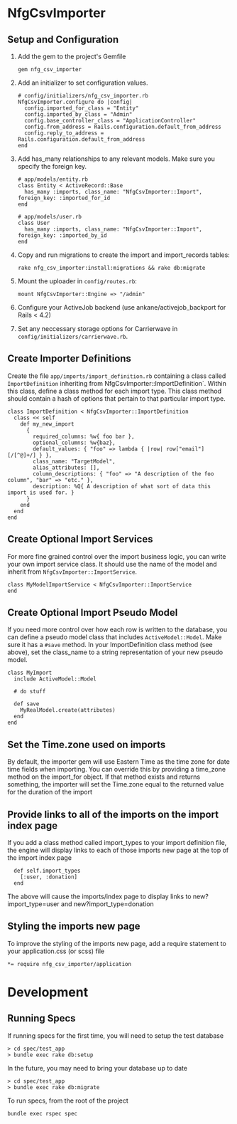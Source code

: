 # NfgCsvImporter

## Setup and Configuration
1. Add the gem to the project's Gemfile

    ````
    gem nfg_csv_importer
    ````

2. Add an initializer to set configuration values.

    ````
    # config/initializers/nfg_csv_importer.rb
    NfgCsvImporter.configure do |config|
      config.imported_for_class = "Entity"
      config.imported_by_class = "Admin"
      config.base_controller_class = "ApplicationController"
      config.from_address = Rails.configuration.default_from_address
      config.reply_to_address = Rails.configuration.default_from_address
    end
    ````

3. Add has_many relationships to any relevant models. Make sure you specify the foreign key.

    ````
    # app/models/entity.rb
    class Entity < ActiveRecord::Base
      has_many :imports, class_name: "NfgCsvImporter::Import", foreign_key: :imported_for_id
    end

    # app/models/user.rb
    class User
      has_many :imports, class_name: "NfgCsvImporter::Import", foreign_key: :imported_by_id
    end
    ````

5. Copy and run migrations to create the import and import_records tables:
    ````
    rake nfg_csv_importer:install:migrations && rake db:migrate
    ````

6. Mount the uploader in `config/routes.rb`:
    ````
    mount NfgCsvImporter::Engine => "/admin"
    ````

7. Configure your ActiveJob backend (use ankane/activejob_backport for Rails < 4.2)
8. Set any neccessary storage options for Carrierwave in `config/initializers/carrierwave.rb`.

## Create Importer Definitions
Create the file `app/imports/import_definition.rb` containing a class called `ImportDefinition` inheriting from NfgCsvImporter::ImportDefinition`. Within this class, define a class method for each import type. This class method should contain a hash of options that pertain to that particular import type.
````
class ImportDefinition < NfgCsvImporter::ImportDefinition
  class << self
    def my_new_import
      {
        required_columns: %w{ foo bar },
        optional_columns: %w{baz},
        default_values: { "foo" => lambda { |row| row["email"][/[^@]+/] } },
        class_name: "TargetModel",
        alias_attributes: [],
        column_descriptions: { "foo" => "A description of the foo column", "bar" => "etc." },
        description: %Q{ A description of what sort of data this import is used for. }
      }
    end
  end
end
````

## Create Optional Import Services
For more fine grained control over the import business logic, you can write your own import service class. It should use the name of the model and inherit from `NfgCsvImporter::ImportService`.
````
class MyModelImportService < NfgCsvImporter::ImportService
end
````

## Create Optional Import Pseudo Model
If you need more control over how each row is written to the database, you can define a pseudo model class that includes `ActiveModel::Model`. Make sure it has a `#save` method. In your ImportDefinition class method (see above), set the class_name to a string representation of your new pseudo model.
````
class MyImport
  include ActiveModel::Model

  # do stuff

  def save
    MyRealModel.create(attributes)
  end
end
````

## Set the Time.zone used on imports
By default, the importer gem will use Eastern Time as the time zone for date time fields when importing. You can override this by providing a time_zone method on the import_for object. If that method exists and returns something, the importer will set the Time.zone equal to the returned value for the duration of the import

## Provide links to all of the imports on the import index page
If you add a class method called import_types to your import definition file, the engine will display links to each of those imports new page at the top of the import index page
````
  def self.import_types
    [:user, :donation]
  end
````
The above will cause the imports/index page to display links to new?import_type=user and new?import_type=donation

## Styling the imports new page
To improve the styling of the imports new page, add a require statement to your application.css (or scss) file
````
*= require nfg_csv_importer/application
````

# Development
## Running Specs
If running specs for the first time, you will need to setup the test database
````
> cd spec/test_app
> bundle exec rake db:setup
````

In the future, you may need to bring your database up to date
````
> cd spec/test_app
> bundle exec rake db:migrate
````

To run specs, from the root of the project
````
bundle exec rspec spec
````
